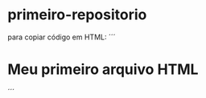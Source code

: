 # primeiro-repositorio

para copiar código em HTML:
´´´
<html>
  <h1>Meu primeiro arquivo HTML</h1>
</html>
´´´
